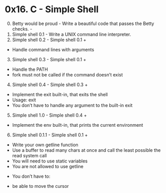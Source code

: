 # 0x16. C - Simple Shell  

0. Betty would be proud - Write a beautiful code that passes the Betty checks.  -
1. Simple shell 0.1 - Write a UNIX command line interpreter.
2. Simple shell 0.2 - Simple shell 0.1 +  
 - Handle command lines with arguments  
3. Simple shell 0.3 - Simple shell 0.1 +  
 - Handle the PATH  
 - fork must not be called if the command doesn’t exist   
4. Simple shell 0.4 - Simple shell 0.3 +  
 - Implement the exit built-in, that exits the shell  
 - Usage: exit  
 - You don’t have to handle any argument to the built-in exit  
5. Simple shell 1.0 - Simple shell 0.4 +
 - Implement the env built-in, that prints the current environment
6. Simple shell 0.1.1 - Simple shell 0.1 +  
 - Write your own getline function  
 - Use a buffer to read many chars at once and call the least possible the read system call  
 - You will need to use static variables  
 - You are not allowed to use getline  
* You don’t have to:  
 - be able to move the cursor  
